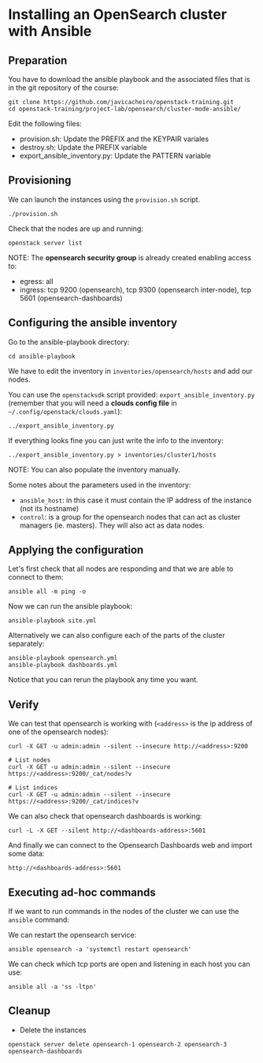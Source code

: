 # Installing an OpenSearch cluster with Ansible

## Preparation
You have to download the ansible playbook and the associated files that is in the git repository of the course:
```
git clone https://github.com/javicacheiro/openstack-training.git
cd openstack-training/project-lab/opensearch/cluster-mode-ansible/
```

Edit the following files:
- provision.sh: Update the PREFIX and the KEYPAIR variales
- destroy.sh: Update the PREFIX variable
- export_ansible_inventory.py: Update the PATTERN variable

## Provisioning
We can launch the instances using the `provision.sh` script.

```
./provision.sh
```

Check that the nodes are up and running:
```
openstack server list
```

NOTE: The **opensearch security group** is already created enabling access to:
- egress: all
- ingress: tcp 9200 (opensearch), tcp 9300 (opensearch inter-node), tcp 5601 (opensearch-dashboards)

## Configuring the ansible inventory
Go to the ansible-playbook directory:
```
cd ansible-playbook
```

We have to edit the inventory in `inventories/opensearch/hosts` and add our nodes.

You can use the `openstacksdk` script provided: `export_ansible_inventory.py` (remember that you will need a **clouds config file** in `~/.config/openstack/clouds.yaml`):
```
../export_ansible_inventory.py
```

If everything looks fine you can just write the info to the inventory:
```
../export_ansible_inventory.py > inventories/cluster1/hosts
```

NOTE: You can also populate the inventory manually.

Some notes about the parameters used in the inventory:
- `ansible_host`: in this case it must contain the IP address of the instance (not its hostname)
- `control`: is a group for the opensearch nodes that can act as cluster managers (ie. masters). They will also act as data nodes.

## Applying the configuration
Let's first check that all nodes are responding and that we are able to connect to them:
```
ansible all -m ping -o
```

Now we can run the ansible playbook:
```
ansible-playbook site.yml
```

Alternatively we can also configure each of the parts of the cluster separately:
```
ansible-playbook opensearch.yml
ansible-playbook dashboards.yml
```

Notice that you can rerun the playbook any time you want.

## Verify
We can test that opensearch is working with (`<address>` is the ip address of one of the opensearch nodes):
```
curl -X GET -u admin:admin --silent --insecure http://<address>:9200

# List nodes
curl -X GET -u admin:admin --silent --insecure https://<address>:9200/_cat/nodes?v

# List indices
curl -X GET -u admin:admin --silent --insecure https://<address>:9200/_cat/indices?v
```

We can also check that opensearch dashboards is working:
```
curl -L -X GET --silent http://<dashboards-address>:5601
```

And finally we can connect to the Opensearch Dashboards web and import some data:
```
http://<dashboards-address>:5601 
```

## Executing ad-hoc commands
If we want to run commands in the nodes of the cluster we can use the `ansible` command:

We can restart the opensearch service:
```
ansible opensearch -a 'systemctl restart opensearch'
```

We can check which tcp ports are open and listening in each host you can use:
```
ansible all -a 'ss -ltpn'
```

## Cleanup
- Delete the instances
```
openstack server delete opensearch-1 opensearch-2 opensearch-3 opensearch-dashboards
```
